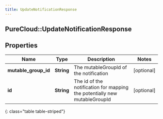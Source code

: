 ```yaml
---
title: UpdateNotificationResponse
---
```

## PureCloud::UpdateNotificationResponse

## Properties

|Name | Type | Description | Notes|
|------------ | ------------- | ------------- | -------------|
| **mutable_group_id** | **String** | The mutableGroupId of the notification | [optional] |
| **id** | **String** | The id of the notification for mapping the potentially new mutableGroupId | [optional] |
{: class="table table-striped"}


